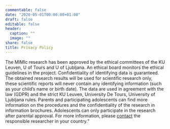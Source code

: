 ```yaml
---
commentable: false
date: "2020-05-01T00:00:00+01:00"
draft: false
editable: false
header:
  caption: ""
  image: ""
share: false
title: Privacy Policy
---
```


The MIMIc research has been approved by the ethical committees of the KU Leuven, U of Tours and U of Ljubljana. An ethical board monitors the ethical guidelines in the project. Confidentiality of identifying data is guaranteed. The obtained research results will be used for scientific research only, these scientific reports will never contain any identifying information (such as your child’s name or birth date). The data are used in agreement with the law (GDPR) and the strict KU Leuven, University De Tours, University of Ljubljana rules. Parents and participating adolescents can find more information on the procedures and the confidentiality of the research in information brochures. Adolescents can only participate in the research after parental approval. For more information, please [contact](http://www.projectmimic.eu/contact/) the responsible researcher in your country.”
